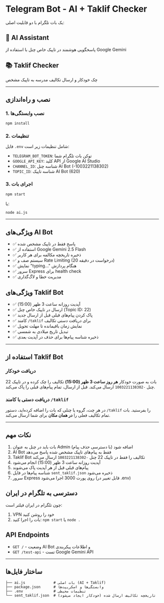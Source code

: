 # Telegram Bot - AI + Taklif Checker

یک بات تلگرام با دو قابلیت اصلی:

## 🤖 AI Assistant
پاسخگویی هوشمند در تاپیک خاص چنل با استفاده از Google Gemini

## 📚 Taklif Checker
چک خودکار و ارسال تکالیف مدرسه به تاپیک مشخص

---

## نصب و راه‌اندازی

### 1. نصب وابستگی‌ها

```bash
npm install
```

### 2. تنظیمات

فایل `.env` شامل تنظیمات زیر است:

- `TELEGRAM_BOT_TOKEN`: توکن بات تلگرام شما
- `GOOGLE_API_KEY`: کلید API از Google AI Studio
- `CHANNEL_ID`: شناسه چنل AI Bot (-1003221138302)
- `TOPIC_ID`: شناسه تاپیک AI Bot (620)

### 3. اجرای بات

```bash
npm start
```

یا:

```bash
node ai.js
```

---

## ویژگی‌های AI Bot

- ✅ پاسخ فقط در تاپیک مشخص شده
- ✅ استفاده از Google Gemini 2.5 Flash
- ✅ ذخیره تاریخچه مکالمه برای هر کاربر
- ✅ سیستم صف و Rate Limiting (20 درخواست در دقیقه)
- ✅ نمایش "typing..." هنگام پردازش
- ✅ سرور Express برای health check
- ✅ مدیریت خطا و لاگ‌گذاری

## ویژگی‌های Taklif Bot

- ✅ آپدیت روزانه ساعت 3 ظهر (15:00)
- ✅ ارسال در تاپیک خاص چنل (Topic ID: 22)
- ✅ پاک کردن پیام‌های قبلی قبل از ارسال جدید
- ✅ کامند `/taklif` برای دریافت دستی تکالیف
- ✅ نمایش زمان باقیمانده تا مهلت تحویل
- ✅ تبدیل تاریخ میلادی به شمسی
- ✅ ذخیره شناسه پیام‌ها برای حذف در آپدیت بعدی

---

## استفاده از Taklif Bot

### دریافت خودکار
بات به صورت خودکار **هر روز ساعت 3 ظهر (15:00)** تکالیف را چک کرده و در تاپیک 22 چنل `-1003221138302` ارسال می‌کند. قبل از ارسال، تمام پیام‌های قبلی را پاک می‌کند.

### دریافت دستی با کامند `/taklif`
در هر چت، گروه یا چنلی که بات را اضافه کرده‌اید، دستور `/taklif` را بفرستید. بات تمام تکالیف فعلی را **در همان مکان** برای شما ارسال می‌کند.

---

## نکات مهم

1. بات باید در چنل به عنوان Admin اضافه شود (با دسترسی حذف پیام)
2. AI Bot فقط به پیام‌های تاپیک مشخص شده پاسخ می‌دهد
3. Taklif Bot تکالیف را فقط در تاپیک 22 چنل `-1003221138302` ارسال می‌کند
4. آپدیت روزانه ساعت 3 ظهر (15:00) انجام می‌شود
5. پیام‌های قبلی قبل از هر آپدیت پاک می‌شوند
6. شناسه پیام‌ها در فایل `sent_taklif.json` ذخیره می‌شود
7. سرور Express روی پورت 3000 اجرا می‌شود (قابل تغییر در .env)

## دسترسی به تلگرام در ایران

چون تلگرام در ایران فیلتر است:

1. VPN خود را روشن کنید
2. بات را اجرا کنید: `npm start` یا `node .`

## API Endpoints

- `GET /` - وضعیت AI Bot و اطلاعات پیکربندی
- `GET /test-api` - تست Google Gemini API

---

## ساختار فایل‌ها

```
├── ai.js             # بات اصلی (AI + Taklif)
├── package.json      # وابستگی‌ها و اسکریپت‌ها
├── .env              # تنظیمات محیطی
└── sent_taklif.json  # تاریخچه تکالیف ارسال شده (خودکار ایجاد می‌شود)
```
